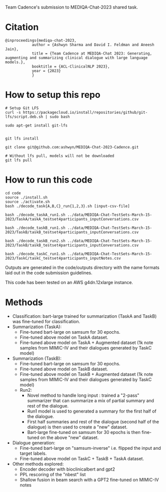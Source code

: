 Team Cadence's submission to MEDIQA-Chat-2023 shared task.

# Citation
```
@inproceedings{mediqa-chat-2023, 
            author = {Ashwyn Sharma and David I. Feldman and Aneesh Jain}, 
            title = {Team Cadence at MEDIQA-Chat 2023: Generating, augmenting and summarizing clinical dialogue with large language models.},
            booktitle = {ACL-ClinicalNLP 2023},
            year = {2023}
            }
```

# How to setup this repo
```
# Setup Git LFS
curl -s https://packagecloud.io/install/repositories/github/git-lfs/script.deb.sh | sudo bash

sudo apt-get install git-lfs


git lfs install 

git clone git@github.com:ashwyn/MEDIQA-Chat-2023-Cadence.git

# Without lfs pull, models will not be downloaded 
git lfs pull
```

# How to run this code
```
cd code
source ./install.sh
source ./activate.sh
bash ./decode_task{A,B,C}_run{1,2,3}.sh [input-csv-file]

bash ./decode_taskA_run1.sh ../data/MEDIQA-Chat-TestSets-March-15-2023/TaskA/taskA_testset4participants_inputConversations.csv

bash ./decode_taskB_run1.sh ../data/MEDIQA-Chat-TestSets-March-15-2023/TaskB/taskB_testset4participants_inputConversations.csv

bash ./decode_taskB_run2.sh ../data/MEDIQA-Chat-TestSets-March-15-2023/TaskB/taskB_testset4participants_inputConversations.csv

bash ./decode_taskC_run1.sh ../data/MEDIQA-Chat-TestSets-March-15-2023/TaskC/taskC_testset4participants_inputNotes.csv
```


Outputs are generated in the code/outputs directory with the name formats laid out in the code submission guidelines. 

This code has been tested on an AWS g4dn.12xlarge instance.


# Methods

- Classification: bart-large trained for summarization (TaskA and TaskB) was fine-tuned for classification.
- Summarization (TaskA):
    - Fine-tuned bart-large on samsum for 30 epochs. 
    - Fine-tuned above model on TaskA dataset.
    - Fine-tuned above model on TaskA + Augmented dataset (1k note samples from MIMIC-IV and their dialogues generated by TaskC model)
- Summarization (TaskB):
    - Fine-tuned bart-large on samsum for 30 epochs. 
    - Fine-tuned above model on TaskB dataset.
    - Fine-tuned above model on TaskB + Augmented dataset (1k note samples from MIMIC-IV and their dialogues generated by TaskC model)
    - Run2:
        - Novel method to handle long input : trained a "2-pass" summarizer that can summarize a mix of partial summary and rest of the dialogue.
        - Run1 model is used to generated a summary for the first half of the dialogue.
        - First half summaries and rest of the dialogue (second half of the dialogue) is then used to create a "new" dataset.
        - Bart-large fine-tuned on samsum for 30 epochs is then fine-tuned on the above "new" dataset.
- Dialogue generation:
    - Fine-tuned bart-large on "samsum-inverse" i.e. flipped the input and target labels.
    - Fine-tuned above model on TaskC + TaskB + TaskA dataset. 
- Other methods explored:
    - Encoder decoder with bioclinicalbert and gpt2
    - PPL rescoring of the "nbest" list 
    - Shallow fusion in beam search with a GPT2 fine-tuned on MIMIC-IV notes